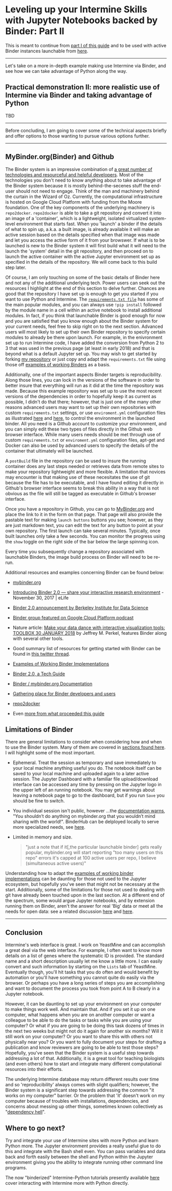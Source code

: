 # Leveling up your Intermine Skills with Jupyter Notebooks backed by Binder: Part II

This is meant to continue from [part I of this guide](https://github.com/fomightez/guide_to_intermine-binder) and to be used with active Binder instances launchable from [here](https://github.com/fomightez/intermine-binder).

-----



Let's take on a more in-depth example making use Intermine via Binder, and see how we can take advantage of Python along the way.

Practical demonstration II: more realistic use of Intermine via Binder and taking advantage of Python
----------------------------------------------

TBD

-----

Before concluding, I am going to cover some of the technical aspects briefly and offer options to those wanting to pursue various options further.

----

MyBinder.org(Binder) and Github
--------------------------------

The Binder system is an impressive combination of [a great number of technologies and resourceful and helpful developers](https://bids.berkeley.edu/news/binder-20-has-arrived). Most of the technologies you don't need to know anything about to take advantage of the Binder system because it is mostly behind-the-secenes stuff the end-user should not need to engage. Think of the man and machinery behind the curtain in the Wizard of Oz. Currently, the computational infrastructure is hosted on Google Cloud Platform with funding from the Moore foundation. One of the key components of the underlying machinery is `repo2docker`. `repo2docker` is able to take a git repository and convert it into an image of a 'container', which is a lightweight, isolated virtualized system-level environment that starts fast. When you 'launch' a binder if the details of what to spin up, a.k.a. a built image, is already available it will make an active session based on the details specified when that image was made and let you access the active form of it from your browswer. If what is to be launched is new to the Binder system it will first build what it will need to the launch the 'system' detail in the git repository, and then proceed on to launch the active container with the active Jupyter environment set up as specified in the details of the repository. We will come back to this build step later. 

Of course, I am only touching on some of the basic details of Binder here and not any of the additional underlying tech. Power users can seek out the resources I highlight at the end of this section to delve further. Chances are good that the repository I have set up is enough to get you started if you want to use Python and Intermine. The [`requirements.txt file`](https://github.com/fomightez/intermine-binder/blob/master/requirements.txt) has some of the main popular modules, and you can always use `!pip install` followed by the module name in a cell within an active notebook to install additional modules. In fact, if you think that launchable Binder is good enough for now and you are satisfied that you know enough about the Binder system for your current needs, feel free to skip right on to the next section. Advanced users will most likely to set up their own Binder repository to specify certain modules to already be there upon launch. For example, in the enivronment set up to run Intermine code, I have added the conversion from Python 2 to 3 that was used in the previous page (at least in early 2018) and that is beyond what is a default Jupyter set up. You may wish to get started by forking [my repository](https://github.com/fomightez/intermine-binder) or just copy and adapt the `requirements.txt` file using those off [examples of working Binders](https://github.com/binder-examples/) as a basis.

Additionally, one of the important aspects Binder targets is reproducibility. Along those lines, you can lock in the versions of the software in order to better insure that everything will run as it did at the time the repository was made. Because this example repository was set up to use the most recent versions of the dependencies in order to hopefully keep it as current as possible, I didn't do that there; however, that is just one of the many other reasons advanced users may want to set up their own repositories with custom `requirements.txt` settings, or use `enviroment.yml` configuration files as illustrated [here](https://github.com/binder-examples/conda) and [here](https://github.com/binder-examples/python-conda_pip), to control the environment in the launched binder.  All you need is a Github account to customize your environment, and you can simply edit these two types of files directly in the Github web browser interface. While many users needs should be met through use of custom `requirements.txt` or `enviroment.yml` configuration files, apt-get and Docker can also be used by advanced users to specify the details of the container that ultimately will be launched. 

A `postBuild` file in the repository can be used to insure the running container does any last steps needed or retrieves data from remote sites to make your repository lightweight and more flexible. A limitation that novices may encounter is that making use of these necesitates the use of git because the file has to be executable, and I have found editing it directly in Github's browser interface seems to break this ability in a way that is not obvious as the file will still be tagged as executable in Github's browser interface. 

Once you have a repository in Github, you can go to [MyBinder.org](https://mybinder.org/) and place the link to it in the form on that page. That page will also provide the pastable text for making `launch buttons` buttons you see; however, as they are just markdown text, you can edit the text for any button to point at your own repository. The first launch can take several minutes. Typically, once built launches only take a few seconds.  You can monitor the progress using the `show` toggle on the right side of the bar below the large spinning icon.

Every time you subsequently change a repository associated with launchable Binders, the image build process on Binder will need to be re-run.

Additional resources and examples concerning Binder can be found below:

- [mybinder.org](https://mybinder.org/)

- [Introducing Binder 2.0 — share your interactive research environment](https://elifesciences.org/labs/8653a61d/introducing-binder-2-0-share-your-interactive-research-environment) - November 30, 2017 | eLife 

- [Binder 2.0 announcement by Berkeley Institute for Data Science](https://bids.berkeley.edu/news/binder-20-has-arrived)

- [Binder group featured on Google Cloud Platform podcast](https://www.gcppodcast.com/post/episode-122-project-jupyter-with-jessica-forde-yuvi-panda-and-chris-holdgraf/)

- Nature article: [Make your data dance with interactive visualization tools: TOOLBOX  30 JANUARY 2018](https://www.nature.com/articles/d41586-018-01322-9) by Jeffrey M. Perkel, features Binder along with several other tools.

- Good summary list of resources for getting started with Binder can be found in [this twitter thread](https://twitter.com/betatim/status/997736804320202752).

- [Examples of Working Binder Implementations](https://github.com/binder-examples/)

- [Binder 2.0, a Tech Guide](https://blog.jupyter.org/binder-2-0-a-tech-guide-2017-fd40515a3a84)

- [Binder / mybinder.org Documentation](https://mybinder.readthedocs.io/en/latest/)

- [Gathering place for Binder developers and users](https://gitter.im/jupyterhub/binder)

- [repo2docker](http://repo2docker.readthedocs.io/en/latest/)

- Even [more from what proceeded this guide](https://gist.github.com/fomightez/4aae844937a4aa6e22f555757a81b201)


Limitations of Binder
--------------------

There are general limitations to consider when considering how and when to use the Binder system. Many of them are covered in [sections found here](https://mybinder.readthedocs.io/en/latest/faq.html#how-much-memory-am-i-given-when-using-binder). I will highlight some of the most important.

- Ephemeral. Treat the session as temporary and save immediately to your local machine anything useful you do. The notebook itself can be saved to your local machine and uploaded again to a later active session. The Jupyter Dashboard with a familiar file upload/download interface can be accessed any time by pressing on the Jupyter logo in the upper left of an running notebook. You may get warnings about leaving a notebook page to go to the dashboard, but if you run `Save` you should be fine to switch.

- You individual session isn't public, however ...the [documentation warns](https://mybinder.readthedocs.io/en/latest/faq.html#can-i-push-data-from-my-binder-session-back-to-my-repository), "You shouldn’t do anything on mybinder.org that you wouldn’t mind sharing with the world!". BinderHub can be delployed locally to serve more specialized needs, see [here](https://mybinder.readthedocs.io/en/latest/faq.html#what-can-i-do-if-mybinder-org-does-not-meet-my-needs).

- Limited in memory and size.

    >"just a note that if it[,the particular launchable binder] gets really popular, mybinder.org will start reporting "too many users on this repo" errors it's capped at 100 active users per repo, I believe (simultaneous active users)"

Understanding how to adapt the [examples of working binder implementations](https://github.com/binder-examples/) can be daunting for those not used to the Jupyter ecosystem, but hopefully you've seen that might not be necessary at the start. Additionally, some of the limitations for those not used to dealing with git have already been touched upon in the last section. At a different end of the spectrum,
some would argue Jupyter notebooks, and by extension running them on Binder, aren't the answer for real 'Big' data or meet all the needs for open data: see a related discussion [here](https://twitter.com/BioMickWatson/status/985491549197930496) and [here](https://twitter.com/David_McGaughey/status/985550038117044225).

------

Conclusion
----------

Intermine's web interface is great. I work on YeastMine and can accomplish a great deal via the web interface. For example, I often want to know more details on a list of genes where the systematic ID is provided. The standard name and a short description usually let me know a little more. I can easily convert and such information by starting on the `Lists` tab of YeastMine. Eventually though, you'll hit tasks that you do often and would benefit by automation or you'll have something you cannot quite do easily via the browser. Or perhaps you have a long series of steps you are accomplishing and want to document the process you took from point A to B clearly in a Jupyter notebook.

However, it can be daunting to set up your environment on your computer to make things work well. And maintain that. And if you set it up on one computer, what happens when you are on another computer or want a colleague to be able to do the tasks or tasks while you are using your computer?  Or what if you are going to be doing this task dozens of times in the next two weeks but might not do it again for another six months? Will it still work on your computer?  Or you want to share this with others not physically near you? Or you want to fully document your steps for drafting a publication and know reviewers are going to be able to test those steps?  Hopefully, you've seen that the Binder system is a useful step towards addressing a lot of that. Additionally, it is a great tool for teaching biologists (and even others) how to start and integrate many different computational resources into their efforts.

The underlying Intermine database may return different results over time and so 'reproducibility' always comes with slight qualifiers; however, the Binder system is a significant step towards addressing the common "it works on my computer" barrier. Or the problem that 'it' doesn't work on my computer because of troubles with installations, dependencies, and concerns about messing up other things, sometimes known collectively as "[dependency hell](https://medium.com/@Marianattestad/a-treatise-on-making-circos-plots-from-genomic-data-7ff496849e0)".




Where to go next?
-----------------

Try and integrate your use of Intermine sites with more Python and learn Python more. The Jupyter environment provides a really useful glue to do this and integrate with the Bash shell even. You can pass variables and data back and forth easily between the shell and Python within the Jupyter environment giving you the ability to integrate running other command line programs.

The now "binderized" Intermine-Python tutorials presently available [here](https://github.com/yochannah/intermine-ws-python-docs/) cover interacting with Intermine more with Python directly.






